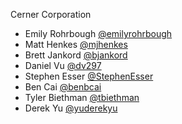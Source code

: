 Cerner Corporation

- Emily Rohrbough [@emilyrohrbough]
- Matt Henkes [@mjhenkes]
- Brett Jankord [@bjankord]
- Daniel Vu [@dv297]
- Stephen Esser [@StephenEsser]
- Ben Cai [@benbcai]
- Tyler Biethman [@tbiethman]
- Derek Yu [@yuderekyu]

[@emilyrohrbough]: https://github.com/emilyrohrbough
[@mjhenkes]: https://github.com/mjhenkes
[@bjankord]: https://github.com/bjankord
[@dv297]: https://github.com/dv297
[@StephenEsser]: https://github.com/StephenEsser
[@benbcai]: https://github.com/benbcai
[@tbiethman]: https://github.com/tbiethman
[@yuderekyu]: https://github.com/yuderekyu
